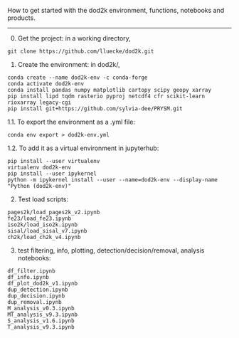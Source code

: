 How to get started with the dod2k environment, functions, notebooks and products.

--------------------------------------------------------------------------------------------------------------------------------------------------------------------------------

0. Get the project: in a working directory,

```
git clone https://github.com/lluecke/dod2k.git
```

1. Create the environment: in dod2k/, 

```
conda create --name dod2k-env -c conda-forge
conda activate dod2k-env
conda install pandas numpy matplotlib cartopy scipy geopy xarray
pip install lipd tqdm rasterio pyproj netcdf4 cfr scikit-learn rioxarray legacy-cgi
pip install git+https://github.com/sylvia-dee/PRYSM.git
```

1.1. To export the environment as a .yml file:

```
conda env export > dod2k-env.yml
```

1.2. To add it as a virtual environment in jupyterhub:

```
pip install --user virtualenv
virtualenv dod2k-env
pip install --user ipykernel
python -m ipykernel install --user --name=dod2k-env --display-name "Python (dod2k-env)"
```

2. Test load scripts:

```
pages2k/load_pages2k_v2.ipynb
fe23/load_fe23.ipynb
iso2k/load_iso2k.ipynb
sisal/load_sisal_v7.ipynb
ch2k/load_ch2k_v4.ipynb
```

3. test filtering, info, plotting, detection/decision/removal, analysis notebooks:

```
df_filter.ipynb
df_info.ipynb
df_plot_dod2k_v1.ipynb
dup_detection.ipynb 
dup_decision.ipynb
dup_removal.ipynb
M_analysis_v0.3.ipynb
MT_analysis_v9.3.ipynb
S_analysis_v1.6.ipynb
T_analysis_v9.3.ipynb
```

